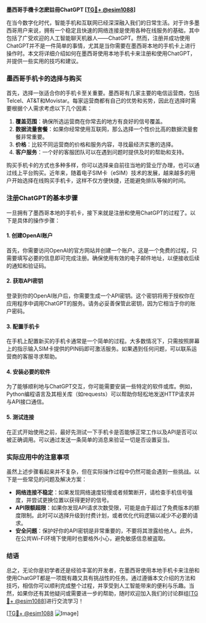 **墨西哥手機卡怎麽註冊ChatGPT [[TG💪+ @esim1088](https://t.me/s/esim1088)]**

在当今数字化时代，智能手机和互联网已经深深融入我们的日常生活。对于许多墨西哥用户来说，拥有一个稳定且快速的网络连接是使用各种在线服务的基础，其中包括了广受欢迎的人工智能聊天机器人——ChatGPT。然而，注册并成功使用ChatGPT并不是一件简单的事情，尤其是当你需要在墨西哥本地的手机卡上进行操作时。本文将详细介绍如何在墨西哥使用本地手机卡来注册和使用ChatGPT，并提供一些实用的技巧和建议。

### 墨西哥手机卡的选择与购买

首先，选择一张适合你的手机卡至关重要。墨西哥有几家主要的电信运营商，包括Telcel、AT&T和Movistar。每家运营商都有自己的优势和劣势，因此在选择时需要根据个人需求考虑以下几个因素：

1. **覆盖范围**：确保所选运营商在你常去的地方有良好的信号覆盖。
2. **数据流量套餐**：如果你经常使用互联网，那么选择一个性价比高的数据流量套餐非常重要。
3. **价格**：比较不同运营商的价格和服务内容，寻找最经济实惠的选择。
4. **客户服务**：一个好的客服团队可以在遇到问题时提供及时的帮助和支持。

购买手机卡的方式也多种多样，你可以选择亲自前往当地的营业厅办理，也可以通过线上平台购买。近年来，随着电子SIM卡（eSIM）技术的发展，越来越多的用户开始选择在线购买手机卡，这样不仅方便快捷，还能避免排队等候的时间。

### 注册ChatGPT的基本步骤

一旦拥有了墨西哥本地的手机卡，接下来就是注册和使用ChatGPT的过程了。以下是具体的操作步骤：

#### 1. 创建OpenAI账户
首先，你需要访问OpenAI的官方网站并创建一个账户。这是一个免费的过程，只需要填写必要的信息即可完成注册。确保使用有效的电子邮件地址，以便接收后续的通知和验证码。

#### 2. 获取API密钥
登录到你的OpenAI账户后，你需要生成一个API密钥。这个密钥将用于授权你在应用程序中调用ChatGPT的服务。请务必妥善保管此密钥，因为它相当于你的账户密码。

#### 3. 配置手机卡
在手机上配置新买的手机卡通常是一个简单的过程。大多数情况下，只需按照屏幕上的指示输入SIM卡提供的PIN码即可激活服务。如果遇到任何问题，可以联系运营商的客服寻求帮助。

#### 4. 安装必要的软件
为了能够顺利地与ChatGPT交互，你可能需要安装一些特定的软件或库。例如，Python编程语言及其相关库（如requests）可以帮助你轻松地发送HTTP请求并与API接口通信。

#### 5. 测试连接
在正式开始使用之前，最好先测试一下手机卡是否能够正常工作以及API是否可以被正确调用。可以通过发送一条简单的消息来验证一切是否设置妥当。

### 实际应用中的注意事项

虽然上述步骤看起来并不复杂，但在实际操作过程中仍然可能会遇到一些挑战。以下是一些常见的问题及解决方案：

- **网络连接不稳定**：如果发现网络速度较慢或者频繁断开，请检查手机信号强度，并尝试更换位置以获得更好的信号。
- **API限额超限**：如果你发现API请求次数受限，可能是由于超过了免费版本的额度限制。此时可以选择升级到付费计划，或者优化代码逻辑以减少不必要的请求。
- **安全问题**：保护好你的API密钥是非常重要的，不要将其泄露给他人。此外，在公共Wi-Fi环境下使用时也要格外小心，避免敏感信息被盗取。

### 结语

总之，无论你是初学者还是经验丰富的开发者，在墨西哥使用本地手机卡来注册和使用ChatGPT都是一项既有趣又具有挑战性的任务。通过遵循本文介绍的方法和技巧，相信你可以顺利完成整个过程，并享受到人工智能带来的便利与乐趣。当然，如果你还有其他疑问或需要进一步的帮助，随时欢迎加入我们的讨论群组[[TG💪+ @esim1088](https://t.me/s/esim1088)]进行交流学习！

[[TG💪+ @esim1088](https://t.me/s/esim1088) ![Image](https://i.postimg.cc/4NQfJmqS/Snipaste-2025-05-13-00-14-12.png)]